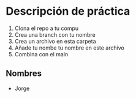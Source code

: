 # Descripción de práctica

1. Clona el repo a tu compu
2. Crea una branch con tu nombre
3. Crea un archivo en esta carpeta
4. Añade tu nombe tu nombre en este archivo
5. Combina con el main



## Nombres

* Jorge
